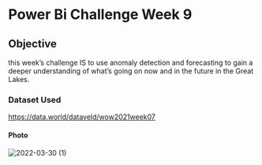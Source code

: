# Power Bi Challenge Week 9 

## Objective 
this week’s challenge IS to use anomaly detection and forecasting to gain a deeper understanding of what’s going on now and in the future in the Great Lakes.

### Dataset Used 

https://data.world/dataveld/wow2021week07

#### Photo

![2022-03-30 (1)](https://user-images.githubusercontent.com/70821494/160912003-b60a1009-1ee2-4b94-a4f1-bae019d070b0.png)
